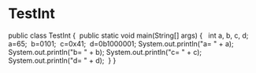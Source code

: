 # TestInt

public class TestInt {
 public static void main(String[] args) {  
 int a, b, c, d;
 a=65;  b=0101;  c=0x41;  d=0b1000001;
 System.out.println("a= " + a);
 System.out.println("b= " + b);
 System.out.println("c= " + c);
 System.out.println("d= " + d);
 }
}
